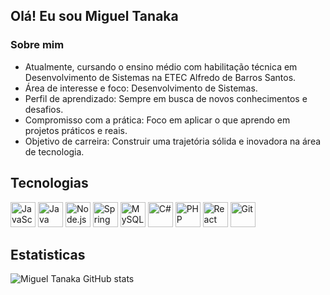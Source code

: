 ## Olá! Eu sou Miguel Tanaka

### Sobre mim 
- Atualmente, cursando o ensino médio com habilitação técnica em Desenvolvimento de Sistemas na ETEC Alfredo de Barros Santos.
- Área de interesse e foco: Desenvolvimento de Sistemas.
- Perfil de aprendizado: Sempre em busca de novos conhecimentos e desafios.
- Compromisso com a prática: Foco em aplicar o que aprendo em projetos práticos e reais.
- Objetivo de carreira: Construir uma trajetória sólida e inovadora na área de tecnologia.

## Tecnologias 
<div align="left">
  <img src="https://camo.githubusercontent.com/426c1121b29abc64a6b1af1e3aa3091abb38e39c87054720b765af1425c74e7f/68747470733a2f2f63646e2e6a7364656c6976722e6e65742f67682f64657669636f6e732f64657669636f6e2f69636f6e732f6a6176617363726970742f6a6176617363726970742d6f726967696e616c2e737667" width="40" alt="JavaScript"/>
  <img src="https://cdn.jsdelivr.net/gh/devicons/devicon/icons/java/java-original.svg" width="40" alt="Java"/>
  <img src="https://camo.githubusercontent.com/fafaeabfcab6651a07955fbce34b8fb29d2536bcb499c5112e01bbe7377f9399/68747470733a2f2f63646e2e73696d706c6569636f6e732e6f72672f6e6f6465646f746a732f333339393333" width="40" alt="Node.js"/>
  <img src="https://cdn.jsdelivr.net/gh/devicons/devicon/icons/spring/spring-original.svg" width="40" alt="Spring"/>
  <img src="https://camo.githubusercontent.com/3c4a05ea7b2f10f98e7ea91ab8f34946c3c4644598cbf58f32dcaba64f1bdc72/68747470733a2f2f63646e2e73696d706c6569636f6e732e6f72672f6d7973716c2f343437394131" width="40" alt="MySQL"/>
  <img src="https://cdn.jsdelivr.net/gh/devicons/devicon/icons/csharp/csharp-original.svg" width="40" alt="C#"/>
  <img src="https://cdn.jsdelivr.net/gh/devicons/devicon/icons/php/php-original.svg" width="40" alt="PHP"/>
  <img src="https://camo.githubusercontent.com/1a493b237721d748594a002b89918940dc0b8eca9ff4df5d4eaaadd574bbfee9/68747470733a2f2f63646e2e73696d706c6569636f6e732e6f72672f72656163742f363144414642" width="40" alt="React Native"/>
  <img src="https://camo.githubusercontent.com/bfe56c65537a05b05c4bc8009730c37e7fe2307faea9e34354a7080c62bb76a0/68747470733a2f2f63646e2e73696d706c6569636f6e732e6f72672f6769742f463035303332" width="40" alt="Git"/>
</div>

## Estatisticas

![Miguel Tanaka GitHub stats](https://github-readme-stats.vercel.app/api?username=miguel-tanaka&show_icons=true&theme=transparent)

